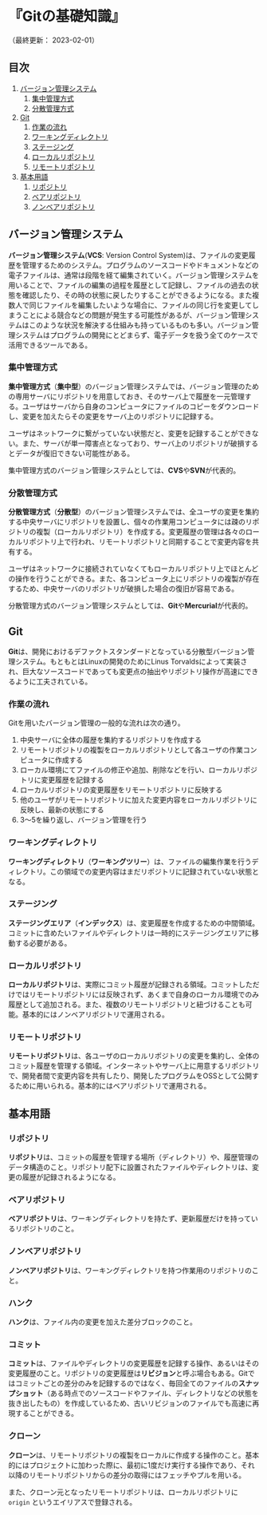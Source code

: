 # 『Gitの基礎知識』

（最終更新： 2023-02-01）


## 目次

1. [バージョン管理システム](#バージョン管理システム)
	1. [集中管理方式](#集中管理方式)
	1. [分散管理方式](#分散管理方式)
1. [Git](#git)
	1. [作業の流れ](#作業の流れ)
	1. [ワーキングディレクトリ](#ワーキングディレクトリ)
	1. [ステージング](#ステージングワーキングディレクトリ)
	1. [ローカルリポジトリ](#ローカルリポジトリ)
	1. [リモートリポジトリ](#リモートリポジトリ)
1. [基本用語](#基本用語)
	1. [リポジトリ](#リポジトリ)
	1. [ベアリポジトリ](#ベアリポジトリ)
	1. [ノンベアリポジトリ](#ノンベアリポジトリ)


## バージョン管理システム

**バージョン管理システム**(**VCS**: Version Control System)は、ファイルの変更履歴を管理するためのシステム。プログラムのソースコードやドキュメントなどの電子ファイルは、通常は段階を経て編集されていく。バージョン管理システムを用いることで、ファイルの編集の過程を履歴として記録し、ファイルの過去の状態を確認したり、その時の状態に戻したりすることができるようになる。また複数人で同じファイルを編集したいような場合に、ファイルの同じ行を変更してしまうことによる競合などの問題が発生する可能性があるが、バージョン管理システムはこのような状況を解決する仕組みも持っているものも多い。バージョン管理システムはプログラムの開発にとどまらず、電子データを扱う全てのケースで活用できるツールである。

### 集中管理方式

**集中管理方式**（**集中型**）のバージョン管理システムでは、バージョン管理のための専用サーバにリポジトリを用意しておき、そのサーバ上で履歴を一元管理する。ユーザはサーバから自身のコンピュータにファイルのコピーをダウンロードし、変更を加えたらその変更をサーバ上のリポジトリに記録する。

ユーザはネットワークに繋がっていない状態だと、変更を記録することができない。また、サーバが単一障害点となっており、サーバ上のリポジトリが破損するとデータが復旧できない可能性がある。

集中管理方式のバージョン管理システムとしては、**CVS**や**SVN**が代表的。

### 分散管理方式

**分散管理方式**（**分散型**）のバージョン管理システムでは、全ユーザの変更を集約する中央サーバにリポジトリを設置し、個々の作業用コンピュータには疎のリポジトリの複製（ローカルリポジトリ）を作成する。変更履歴の管理は各々のローカルリポジトリ上で行われ、リモートリポジトリと同期することで変更内容を共有する。

ユーザはネットワークに接続されていなくてもローカルリポジトリ上でほとんどの操作を行うことができる。また、各コンピュータ上にリポジトリの複製が存在するため、中央サーバのリポジトリが破損した場合の復旧が容易である。

分散管理方式のバージョン管理システムとしては、**Git**や**Mercurial**が代表的。


## Git

**Git**は、開発におけるデファクトスタンダードとなっている分散型バージョン管理システム。もともとはLinuxの開発のためにLinus Torvaldsによって実装され、巨大なソースコードであっても変更点の抽出やリポジトリ操作が高速にできるように工夫されている。

### 作業の流れ

Gitを用いたバージョン管理の一般的な流れは次の通り。

1. 中央サーバに全体の履歴を集約するリポジトリを作成する
1. リモートリポジトリの複製をローカルリポジトリとして各ユーザの作業コンピュータに作成する
1. ローカル環境にてファイルの修正や追加、削除などを行い、ローカルリポジトリに変更履歴を記録する
1. ローカルリポジトリの変更履歴をリモートリポジトリに反映する
1. 他のユーザがリモートリポジトリに加えた変更内容をローカルリポジトリに反映し、最新の状態にする
1. 3～5を繰り返し、バージョン管理を行う

### ワーキングディレクトリ

**ワーキングディレクトリ**（**ワーキングツリー**）は、ファイルの編集作業を行うディレクトリ。この領域での変更内容はまだリポジトリに記録されていない状態となる。

### ステージング

**ステージングエリア**（**インデックス**）は、変更履歴を作成するための中間領域。コミットに含めたいファイルやディレクトリは一時的にステージングエリアに移動する必要がある。

### ローカルリポジトリ

**ローカルリポジトリ**は、実際にコミット履歴が記録される領域。コミットしただけではリモートリポジトリには反映されず、あくまで自身のローカル環境でのみ履歴として追加される。また、複数のリモートリポジトリと紐づけることも可能。基本的にはノンベアリポジトリで運用される。

### リモートリポジトリ

**リモートリポジトリ**は、各ユーザのローカルリポジトリの変更を集約し、全体のコミット履歴を管理する領域。インターネットやサーバ上に用意するリポジトリで、開発者間で変更内容を共有したり、開発したプログラムをOSSとして公開するために用いられる。基本的にはベアリポジトリで運用される。


## 基本用語

### リポジトリ

**リポジトリ**は、コミットの履歴を管理する場所（ディレクトリ）や、履歴管理のデータ構造のこと。リポジトリ配下に設置されたファイルやディレクトリは、変更の履歴が記録されるようになる。

### ベアリポジトリ

**ベアリポジトリ**は、ワーキングディレクトリを持たず、更新履歴だけを持っているリポジトリのこと。

### ノンベアリポジトリ

**ノンベアリポジトリ**は、ワーキングディレクトリを持つ作業用のリポジトリのこと。

### ハンク

**ハンク**は、ファイル内の変更を加えた差分ブロックのこと。

### コミット

**コミット**は、ファイルやディレクトリの変更履歴を記録する操作、あるいはその変更履歴のこと。リポジトリの変更履歴は**リビジョン**と呼ぶ場合もある。Gitではコミットごとの差分のみを記録するのではなく、毎回全てのファイルの**スナップショット**（ある時点でのソースコードやファイル、ディレクトリなどの状態を抜き出したもの）を作成しているため、古いリビジョンのファイルでも高速に再現することができる。

### クローン

**クローン**は、リモートリポジトリの複製をローカルに作成する操作のこと。基本的にはプロジェクトに加わった際に、最初に1度だけ実行する操作であり、それ以降のリモートリポジトリからの差分の取得にはフェッチやプルを用いる。

また、クローン元となったリモートリポジトリは、ローカルリポジトリに `origin` というエイリアスで登録される。
